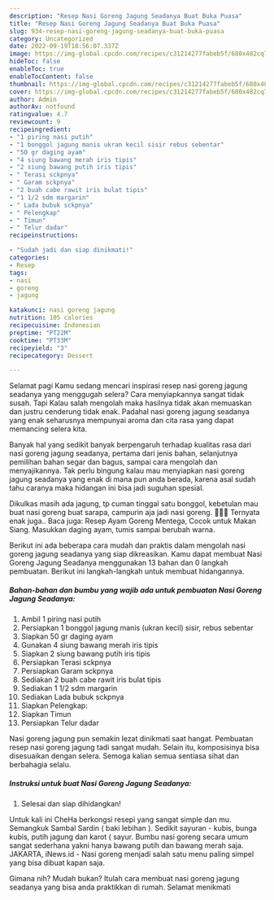 ```yaml
---
description: "Resep Nasi Goreng Jagung Seadanya Buat Buka Puasa"
title: "Resep Nasi Goreng Jagung Seadanya Buat Buka Puasa"
slug: 934-resep-nasi-goreng-jagung-seadanya-buat-buka-puasa
category: Uncategorized
date: 2022-09-19T18:56:07.337Z
image: https://img-global.cpcdn.com/recipes/c31214277fabeb5f/680x482cq70/nasi-goreng-jagung-seadanya-foto-resep-utama.jpg
hideToc: false
enableToc: true
enableTocContent: false
thumbnail: https://img-global.cpcdn.com/recipes/c31214277fabeb5f/680x482cq70/nasi-goreng-jagung-seadanya-foto-resep-utama.jpg
cover: https://img-global.cpcdn.com/recipes/c31214277fabeb5f/680x482cq70/nasi-goreng-jagung-seadanya-foto-resep-utama.jpg
author: Admin
authorAv: notfound
ratingvalue: 4.7
reviewcount: 9
recipeingredient:
- "1 piring nasi putih"
- "1 bonggol jagung manis ukran kecil sisir rebus sebentar"
- "50 gr daging ayam"
- "4 siung bawang merah iris tipis"
- "2 siung bawang putih iris tipis"
- " Terasi sckpnya"
- " Garam sckpnya"
- "2 buah cabe rawit iris bulat tipis"
- "1 1/2 sdm margarin"
- " Lada bubuk sckpnya"
- " Pelengkap"
- " Timun"
- " Telur dadar"
recipeinstructions:

- "Sudah jadi dan siap dinikmati!"
categories:
- Resep
tags:
- nasi
- goreng
- jagung

katakunci: nasi goreng jagung 
nutrition: 105 calories
recipecuisine: Indonesian
preptime: "PT22M"
cooktime: "PT33M"
recipeyield: "3"
recipecategory: Dessert

---
```



Selamat pagi Kamu sedang mencari inspirasi resep nasi goreng jagung seadanya yang menggugah selera? Cara menyiapkannya sangat tidak susah. Tapi Kalau salah mengolah maka hasilnya tidak akan memuaskan dan justru cenderung tidak enak. Padahal nasi goreng jagung seadanya yang enak seharusnya mempunyai aroma dan cita rasa yang dapat memancing selera kita.


Banyak hal yang sedikit banyak berpengaruh terhadap kualitas rasa dari nasi goreng jagung seadanya, pertama dari jenis bahan, selanjutnya pemilihan bahan segar dan bagus, sampai cara mengolah dan menyajikannya. Tak perlu bingung kalau mau menyiapkan nasi goreng jagung seadanya yang enak di mana pun anda berada, karena asal sudah tahu caranya maka hidangan ini bisa jadi suguhan spesial.

Dikulkas masih ada jagung, tp cuman tinggal satu bonggol, kebetulan mau buat nasi goreng buat sarapa, campurin aja jadi nasi goreng. 🌽🌽🍳 Ternyata enak juga.. Baca juga: Resep Ayam Goreng Mentega, Cocok untuk Makan Siang. Masukkan daging ayam, tumis sampai berubah warna.


Berikut ini ada beberapa cara mudah dan praktis dalam mengolah nasi goreng jagung seadanya yang siap dikreasikan. Kamu dapat membuat Nasi Goreng Jagung Seadanya menggunakan 13 bahan dan 0 langkah pembuatan. Berikut ini langkah-langkah untuk membuat hidangannya.

<!--inarticleads1-->

##### Bahan-bahan dan bumbu yang wajib ada untuk pembuatan Nasi Goreng Jagung Seadanya:

1. Ambil 1 piring nasi putih
1. Persiapkan 1 bonggol jagung manis (ukran kecil) sisir, rebus sebentar
1. Siapkan 50 gr daging ayam
1. Gunakan 4 siung bawang merah iris tipis
1. Siapkan 2 siung bawang putih iris tipis
1. Persiapkan  Terasi sckpnya
1. Persiapkan  Garam sckpnya
1. Sediakan 2 buah cabe rawit iris bulat tipis
1. Sediakan 1 1/2 sdm margarin
1. Sediakan  Lada bubuk sckpnya
1. Siapkan  Pelengkap:
1. Siapkan  Timun
1. Persiapkan  Telur dadar


Nasi goreng jagung pun semakin lezat dinikmati saat hangat. Pembuatan resep nasi goreng jagung tadi sangat mudah. Selain itu, komposisinya bisa disesuaikan dengan selera. Semoga kalian semua sentiasa sihat dan berbahagia selalu. 

<!--inarticleads2-->

##### Instruksi untuk buat Nasi Goreng Jagung Seadanya:


1. Selesai dan siap dihidangkan!

Untuk kali ini CheHa berkongsi resepi yang sangat simple dan mu. Semangkuk Sambal Sardin ( baki lebihan ). Sedikit sayuran - kubis, bunga kubis, putih jagung dan karot ( sayur. Bumbu nasi goreng secara umum sangat sederhana yakni hanya bawang putih dan bawang merah saja. JAKARTA, iNews.id - Nasi goreng menjadi salah satu menu paling simpel yang bisa dibuat kapan saja. 

Gimana nih? Mudah bukan? Itulah cara membuat nasi goreng jagung seadanya yang bisa anda praktikkan di rumah. Selamat menikmati
